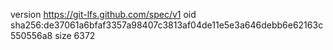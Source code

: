 version https://git-lfs.github.com/spec/v1
oid sha256:de37061a6bfaf3357a98407c3813af04de11e5e3a646debb6e62163c550556a8
size 6372
